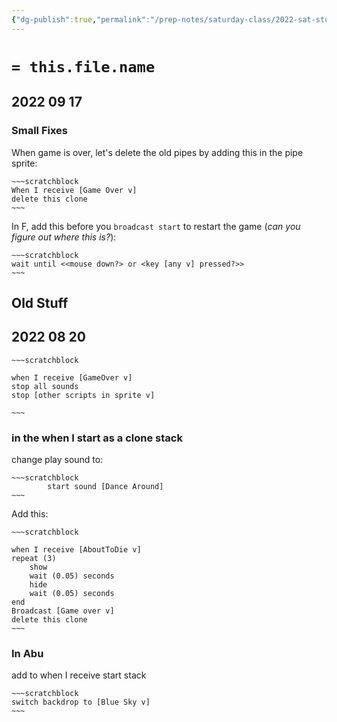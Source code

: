```yaml
---
{"dg-publish":true,"permalink":"/prep-notes/saturday-class/2022-sat-student-n/","dgHomeLink":true,"dgPassFrontmatter":false}
---
```



# `= this.file.name`

## 2022 09 17

### Small Fixes
When game is over, let's delete the old pipes by adding this in the pipe sprite:
```ad-scratch
~~~scratchblock
When I receive [Game Over v]
delete this clone
~~~
```

In F, add this before you `broadcast start` to restart the game (*can you figure out where this is?*):
```ad-scratch
~~~scratchblock
wait until <<mouse down?> or <key [any v] pressed?>>
~~~
```



## Old Stuff
## 2022 08 20




```ad-scratch
~~~scratchblock

when I receive [GameOver v]
stop all sounds
stop [other scripts in sprite v]

~~~
```


### in the when I start as a clone stack
change play sound to:

```ad-scratch
~~~scratchblock
        start sound [Dance Around]
~~~
```

Add this:

```ad-scratch
~~~scratchblock

when I receive [AboutToDie v]
repeat (3)
    show
    wait (0.05) seconds
    hide
    wait (0.05) seconds
end
Broadcast [Game over v]
delete this clone
~~~
```


### In Abu
add to when I receive start stack
```ad-scratch
~~~scratchblock
switch backdrop to [Blue Sky v]
~~~
```





